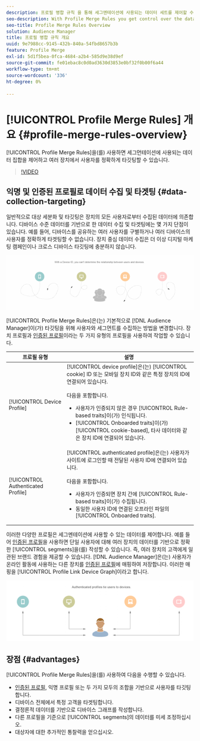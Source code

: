 ```yaml
---
description: 프로필 병합 규칙 을 통해 세그멘테이션에 사용되는 데이터 세트를 제어할 수 있고 여러 디바이스에서 개인을 정확하게 타깃팅할 수 있습니다.
seo-description: With Profile Merge Rules you get control over the data sets used for segmentation and can target a person accurately across multiple devices.
seo-title: Profile Merge Rules Overview
solution: Audience Manager
title: 프로필 병합 규칙 개요
uuid: 9e7988cc-9145-432b-840a-54fbd8657b3b
feature: Profile Merge
exl-id: 5d1f5bea-0fca-4684-a2b4-585d9e38d9ef
source-git-commit: fe01ebac8c0d0ad3630d3853e0bf32f0b00f6a44
workflow-type: tm+mt
source-wordcount: '336'
ht-degree: 0%

---
```


# [!UICONTROL Profile Merge Rules] 개요 {#profile-merge-rules-overview}

[!UICONTROL Profile Merge Rules]을(를) 사용하면 세그먼테이션에 사용되는 데이터 집합을 제어하고 여러 장치에서 사용자를 정확하게 타깃팅할 수 있습니다.

>[!VIDEO](https://video.tv.adobe.com/v/28974)

## 익명 및 인증된 프로필로 데이터 수집 및 타겟팅 {#data-collection-targeting}

일반적으로 대상 세분화 및 타깃팅은 장치의 모든 사용자로부터 수집된 데이터에 의존합니다. 디바이스 수준 데이터를 기반으로 한 데이터 수집 및 타겟팅에는 몇 가지 단점이 있습니다. 예를 들어, 디바이스를 공유하는 여러 사용자를 구별하거나 여러 디바이스의 사용자를 정확하게 타겟팅할 수 없습니다. 장치 중심 데이터 수집은 더 이상 디지털 마케팅 캠페인이나 크로스 디바이스 타깃팅에 충분하지 않습니다.

![](assets/unauthenticated2.png)

[!UICONTROL Profile Merge Rules]은(는) 기본적으로 [!DNL Audience Manager]이(가) 타깃팅을 위해 사용자와 세그먼트를 수집하는 방법을 변경합니다. 장치 프로필과 [인증된 프로필](../../reference/visitor-authentication-states.md)이라는 두 가지 유형의 프로필을 사용하여 작업할 수 있습니다.

| 프로필 유형 | 설명 |
|---|---|
| [!UICONTROL Device Profile] | [!UICONTROL device profile]은(는) [!UICONTROL cookie] ID 또는 모바일 장치 ID와 같은 특정 장치의 ID에 연결되어 있습니다.<br><br> 다음을 포함합니다.<ul><li>사용자가 인증되지 않은 경우 [!UICONTROL Rule-based traits]이(가) 인식됩니다.</li><li>[!UICONTROL Onboarded traits]이(가) [!UICONTROL cookie-based], 타사 데이터와 같은 장치 ID에 연결되어 있습니다.</li></ul> |
| [!UICONTROL Authenticated Profile] | [!UICONTROL authenticated profile]은(는) 사용자가 사이트에 로그인할 때 전달된 사용자 ID에 연결되어 있습니다.<br><br>다음을 포함합니다.<ul><li>사용자가 인증되면 장치 간에 [!UICONTROL Rule-based traits]이(가) 수집됩니다.</li><li>동일한 사용자 ID에 연결된 오프라인 파일의 [!UICONTROL Onboarded traits].</li></ul> |

이러한 다양한 프로필은 세그멘테이션에 사용할 수 있는 데이터를 제어합니다. 예를 들어 [인증된 프로필](../../reference/visitor-authentication-states.md)을 사용하면 단일 사용자에 대해 여러 장치의 데이터를 기반으로 정확한 [!UICONTROL segments]을(를) 작성할 수 있습니다. 즉, 여러 장치의 고객에게 일관된 브랜드 경험을 제공할 수 있습니다. [!DNL Audience Manager]은(는) 사용자가 온라인 활동에 사용하는 다른 장치를 [인증된 프로필](../../reference/visitor-authentication-states.md)에 매핑하여 저장합니다. 이러한 매핑을 [!UICONTROL Profile Link Device Graph]이라고 합니다.

![](assets/authenticated2.png)

## 장점 {#advantages}

[!UICONTROL Profile Merge Rules]을(를) 사용하여 다음을 수행할 수 있습니다.

* [인증된 프로필](../../reference/visitor-authentication-states.md), 익명 프로필 또는 두 가지 모두의 조합을 기반으로 사용자를 타깃팅합니다.
* 디바이스 전체에서 특정 고객을 타겟팅합니다.
* 결정론적 데이터를 기반으로 디바이스 그래프를 작성합니다.
* 다른 프로필을 기준으로 [!UICONTROL segments]의 데이터를 미세 조정하십시오.
* 대상자에 대한 추가적인 통찰력을 얻으십시오.
